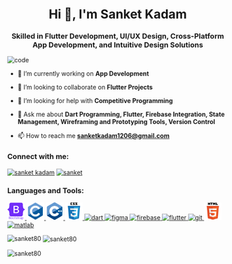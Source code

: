 <h1 align="center">Hi 👋, I'm Sanket Kadam</h1>
<h3 align="center">Skilled in Flutter Development, UI/UX Design, Cross-Platform App Development, and Intuitive Design Solutions</h3>

<img alighn="right" alt="code" width="400" src="https://www.google.com/url?sa=i&url=https%3A%2F%2Fgithub.com%2Frudrabarad%2FGifs&psig=AOvVaw3ES6w3y-sgQSv4H3IMzovI&ust=1712472314452000&source=images&cd=vfe&opi=89978449&ved=0CBEQjRxqFwoTCMiJq9D-rIUDFQAAAAAdAAAAABBx">

- 🔭 I’m currently working on **App Development**

- 👯 I’m looking to collaborate on **Flutter Projects**

- 🤝 I’m looking for help with **Competitive Programming**

- 💬 Ask me about **Dart Programming, Flutter, Firebase Integration, State Management, Wireframing and Prototyping Tools, Version Control**

- 📫 How to reach me **sanketkadam1206@gmail.com**

<h3 align="left">Connect with me:</h3>
<p align="left">
<a href="https://linkedin.com/in/sanket kadam" target="blank"><img align="center" src="https://raw.githubusercontent.com/rahuldkjain/github-profile-readme-generator/master/src/images/icons/Social/linked-in-alt.svg" alt="sanket kadam" height="30" width="40" /></a>
<a href="https://dribbble.com/sanket" target="blank"><img align="center" src="https://raw.githubusercontent.com/rahuldkjain/github-profile-readme-generator/master/src/images/icons/Social/dribbble.svg" alt="sanket" height="30" width="40" /></a>
</p>

<h3 align="left">Languages and Tools:</h3>
<p align="left"> <a href="https://getbootstrap.com" target="_blank" rel="noreferrer"> <img src="https://raw.githubusercontent.com/devicons/devicon/master/icons/bootstrap/bootstrap-plain-wordmark.svg" alt="bootstrap" width="40" height="40"/> </a> <a href="https://www.cprogramming.com/" target="_blank" rel="noreferrer"> <img src="https://raw.githubusercontent.com/devicons/devicon/master/icons/c/c-original.svg" alt="c" width="40" height="40"/> </a> <a href="https://www.w3schools.com/cpp/" target="_blank" rel="noreferrer"> <img src="https://raw.githubusercontent.com/devicons/devicon/master/icons/cplusplus/cplusplus-original.svg" alt="cplusplus" width="40" height="40"/> </a> <a href="https://www.w3schools.com/css/" target="_blank" rel="noreferrer"> <img src="https://raw.githubusercontent.com/devicons/devicon/master/icons/css3/css3-original-wordmark.svg" alt="css3" width="40" height="40"/> </a> <a href="https://dart.dev" target="_blank" rel="noreferrer"> <img src="https://www.vectorlogo.zone/logos/dartlang/dartlang-icon.svg" alt="dart" width="40" height="40"/> </a> <a href="https://www.figma.com/" target="_blank" rel="noreferrer"> <img src="https://www.vectorlogo.zone/logos/figma/figma-icon.svg" alt="figma" width="40" height="40"/> </a> <a href="https://firebase.google.com/" target="_blank" rel="noreferrer"> <img src="https://www.vectorlogo.zone/logos/firebase/firebase-icon.svg" alt="firebase" width="40" height="40"/> </a> <a href="https://flutter.dev" target="_blank" rel="noreferrer"> <img src="https://www.vectorlogo.zone/logos/flutterio/flutterio-icon.svg" alt="flutter" width="40" height="40"/> </a> <a href="https://git-scm.com/" target="_blank" rel="noreferrer"> <img src="https://www.vectorlogo.zone/logos/git-scm/git-scm-icon.svg" alt="git" width="40" height="40"/> </a> <a href="https://www.w3.org/html/" target="_blank" rel="noreferrer"> <img src="https://raw.githubusercontent.com/devicons/devicon/master/icons/html5/html5-original-wordmark.svg" alt="html5" width="40" height="40"/> </a> <a href="https://www.mathworks.com/" target="_blank" rel="noreferrer"> <img src="https://upload.wikimedia.org/wikipedia/commons/2/21/Matlab_Logo.png" alt="matlab" width="40" height="40"/> </a> </p>

<p><img align="left" src="https://github-readme-stats.vercel.app/api/top-langs?username=sanket80&show_icons=true&locale=en&layout=compact" alt="sanket80" /></p>

<p>&nbsp;<img align="center" src="https://github-readme-stats.vercel.app/api?username=sanket80&show_icons=true&locale=en" alt="sanket80" /></p>

<p><img align="center" src="https://github-readme-streak-stats.herokuapp.com/?user=sanket80&" alt="sanket80" /></p>
